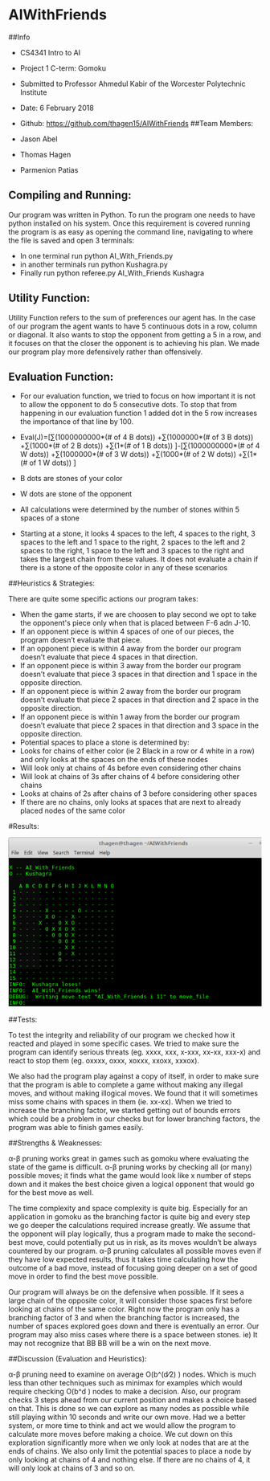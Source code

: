 # AIWithFriends

##Info
- CS4341 Intro to AI
- Project 1 C-term: Gomoku

- Submitted to Professor Ahmedul Kabir
of the
Worcester Polytechnic Institute

- Date: 6 February 2018
- Github: https://github.com/thagen15/AIWithFriends
##Team Members:
- Jason Abel				
- Thomas Hagen
- Parmenion Patias
 
## Compiling and Running:

Our program was written in Python. To run the program one needs to have python installed on his system. Once this requirement is covered running the program is as easy as opening the command line, navigating to where the file is saved and open 3 terminals:
- In one terminal run python AI_With_Friends.py
- in another terminals run python Kushagra.py
- Finally run python referee.py AI_With_Friends Kushagra

## Utility Function:

Utility Function refers to the sum of preferences our agent has. In the case of our program the agent wants to have 5 continuous dots in a row, column or diagonal. It also wants to stop the opponent from getting a 5 in a row, and it focuses on that the closer the opponent is to achieving his plan. We made our program play more defensively rather than offensively.

## Evaluation Function:

- For our evaluation function, we tried to focus on how important it is not to allow the opponent to do 5 consecutive dots. To stop that from happening in our evaluation function 1 added dot in the 5 row increases the importance of that line by 100.

- Eval(J)=[∑(1000000000*(# of 4 B dots)) +∑(1000000*(# of 3 B dots)) +∑(1000*(# of 2 B dots)) +∑(1*(# of 1 B dots)) ]-[∑(1000000000*(# of 4 W dots)) +∑(1000000*(# of 3 W dots)) +∑(1000*(# of 2 W dots)) +∑(1*(# of 1 W dots)) ]
- B dots are stones of your color
- W dots are stone of the opponent
- All calculations were determined by the number of stones within 5 spaces of a stone
- Starting at a stone, it looks 4 spaces to the left, 4 spaces to the right, 3 spaces to the left and 1 space to the right, 2 spaces to the left and 2 spaces to the right, 1 space to  the left and 3 spaces to the right and takes the largest chain from  these values. It does not evaluate a chain if there is a stone of the opposite color in any of these scenarios

##Heuristics & Strategies:

There are quite some specific actions our program takes:

- When the game starts, if we are choosen to play second we opt to take the opponent's piece only when that is placed between F-6 adn J-10.
- If an opponent piece is within 4 spaces of one of our pieces, the program doesn’t evaluate that piece.
- If an opponent piece is within 4 away from the border our program doesn’t evaluate that piece 4 spaces in that direction.
- If an opponent piece is within 3 away from the border our program doesn’t evaluate that piece 3 spaces in that direction and 1 space in  the opposite direction.
- If an opponent piece is within 2 away from the border our program doesn’t evaluate that piece 2 spaces in that direction and 2 space in  the opposite direction.
- If an opponent piece is within 1 away from the border our program doesn’t evaluate that piece 2 spaces in that direction and 3 space in  the opposite direction.
- Potential spaces to place a stone is determined by:
 - Looks for chains of either color (ie 2 Black in a row or 4 white in a row) and only looks at the spaces on the ends of these nodes
 - Will look only at chains of 4s before even considering other chains
 - Will look at chains of 3s after chains of 4 before considering other chains
 - Looks at chains of 2s after chains of 3 before considering other spaces
 - If there are no chains, only looks at spaces that are next to already placed nodes of the same color

#Results:

![alt text](output.png "Final state of the board when our two identical AI's play each other")


##Tests:

To test the integrity and reliability of our program we checked how it reacted and played in some specific cases. We tried to make sure the program can identify serious threats (eg. xxxx, xxx, x-xxx, xx-xx, xxx-x) and react to stop them (eg. oxxxx, oxxx, xoxxx, xxoxx, xxxox).

We also had the program play against a copy of itself, in order to make sure that the program is able to complete a game without making any illegal moves, and without making illogical moves. We found that it will sometimes miss some chains with spaces in them (ie. xx-xx). When we tried to increase the branching factor, we started getting out of bounds errors which could be a problem in our checks but for lower branching factors, the program was able to finish games easily.

##Strengths & Weaknesses:

α-β pruning works great in games such as gomoku where evaluating the state of the game is difficult. α-β pruning works by checking all (or many) possible moves; it finds what the game would look like x number of steps down and it makes the best choice given a logical opponent that would go for the best move as well.

The time complexity and space complexity is quite big. Especially for an application in gomoku as the branching factor is quite big and every step we go deeper the calculations required increase greatly.
We assume that the opponent will play logically, thus a program made to make the second-best move, could potentially put us in risk, as its moves wouldn’t be always countered by our program.
α-β pruning calculates all possible moves even if they have low expected results, thus it takes time calculating how the outcome of a bad move, instead of focusing going deeper on a set of good move in order to find the best move possible.

Our program will always be on the defensive when possible. If it sees a large chain of the opposite color, it will consider those spaces first before looking at chains of the same color. Right now the program only has a branching factor of 3 and when the branching factor is increased, the number of spaces explored goes down and there is eventually an error. Our program may also miss cases where there is a space between stones. ie) It may not recognize that BB BB will be a win on the next move.

##Discussion (Evaluation and Heuristics):

α-β pruning need to examine on average O(b^(d⁄2) ) nodes. Which is much less than other techniques such as minimax for examples which would require checking O(b^d ) nodes to make a decision. Also, our program checks 3 steps ahead from our current position and makes a choice based on that. This is done so we can explore as many nodes as possible while still playing within 10 seconds and write our own move. Had we a better system, or more time to think and act we would allow the program to calculate more moves before making a choice. We cut down on this exploration significantly more when we only look at nodes that are at the ends of chains. We also only limit the potential spaces to place a node by only looking at chains of 4 and nothing else. If there are no chains of 4, it will only look at chains of 3 and so on.
